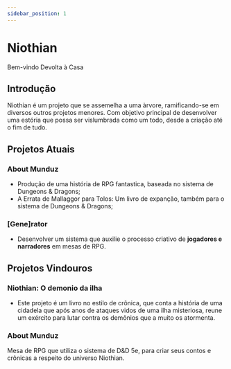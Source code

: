 ```yaml
---
sidebar_position: 1
---
```

# Niothian
Bem-vindo Devolta à Casa

## Introdução
Niothian é um projeto que se assemelha a uma àrvore, ramificando-se em diversos outros projetos menores. Com objetivo principal de desenvolver uma estória que possa ser vislumbrada como um todo, desde a criação até o fim de tudo.

## Projetos Atuais
### About Munduz
  - Produção de uma história de RPG fantastica, baseada no sistema de Dungeons & Dragons;
  - A Errata de Mallaggor para Tolos: Um livro de expanção, também para o sistema de Dungeons & Dragons;

### [Gene]rator
  - Desenvolver um sistema que auxilie o processo criativo de **jogadores e narradores** em mesas de RPG.

## Projetos Vindouros
### Niothian: O demonio da ilha
  - Este projeto é um livro no estilo de crônica, que conta a história de uma cidadela que após anos de ataques vidos de uma ilha misteriosa, reune um exército para lutar contra os demônios que a muito os atormenta.

### About Munduz
Mesa de RPG que utiliza o sistema de D&D 5e, para criar seus contos e crônicas a respeito do universo Niothian.